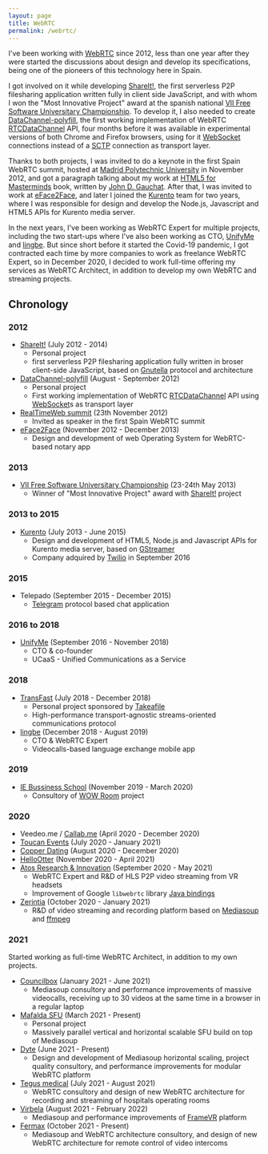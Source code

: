 ```yaml
---
layout: page
title: WebRTC
permalink: /webrtc/
---
```


I've been working with [WebRTC](https://webrtc.org/) since 2012, less than one
year after they were started the discussions about design and develop its
specifications, being one of the pioneers of this technology here in Spain.

I got involved on it while developing [ShareIt!](projects.md#shareit), the first
serverless P2P filesharing application written fully in client side JavaScript,
and with whom I won the "Most Innovative Project" award at the spanish national
[VII Free Software Universitary Championship](http://www.concursosoftwarelibre.org/1213/premiados-vii-cusl.html).
To develop it, I also needed to create
[DataChannel-polyfill](https://github.com/ShareIt-project/DataChannel-polyfill),
the first working implementation of WebRTC
[RTCDataChannel](https://w3c.github.io/webrtc-pc/#rtcdatachannel) API, four
months before it was available in experimental versions of both Chrome and
Firefox browsers, using for it
[WebSocket](https://html.spec.whatwg.org/multipage/web-sockets.html#the-websocket-interface)
connections instead of a
[SCTP](https://en.wikipedia.org/wiki/Stream_Control_Transmission_Protocol)
connection as transport layer.

Thanks to both projects, I was invited to do a keynote in the first Spain WebRTC
summit, hosted at
[Madrid Polytechnic University](http://www.upm.es/internacional) in November
2012, and got a paragraph talking about my work at
[HTML5 for Masterminds](http://www.formasterminds.com/html5_for_masterminds_3rd_edition/) book, written by
[John D. Gauchat](http://www.jdgauchat.com/). After that, I was invited to work
at [eFace2Face](https://github.com/eface2face), and later I joined the
[Kurento](projects.md#kurento) team for two years, where I was responsible for
design and develop the Node.js, Javascript and HTML5 APIs for Kurento media
server.

In the next years, I've been working as WebRTC Expert for multiple projects,
including the two start-ups where I've also been working as CTO,
[UnifyMe](https://twitter.com/unify_me) and [lingbe](https://www.lingbe.com/).
But since short before it started the Covid-19 pandemic, I got contracted each
time by more companies to work as freelance WebRTC Expert, so in December 2020,
I decided to work full-time offering my services as WebRTC Architect, in
addition to develop my own WebRTC and streaming projects.

## Chronology

### 2012

- [ShareIt!](projects.md#shareit) (July 2012 - 2014)
  - Personal project
  - first serverless P2P filesharing application fully written in broser
    client-side JavaScript, based on
    [Gnutella](https://en.wikipedia.org/wiki/Gnutella) protocol and architecture
- [DataChannel-polyfill](https://github.com/ShareIt-project/DataChannel-polyfill)
  (August - September 2012)
  - Personal project
  - First working implementation of WebRTC
    [RTCDataChannel](https://w3c.github.io/webrtc-pc/#rtcdatachannel) API using
    [WebSocket](https://html.spec.whatwg.org/multipage/web-sockets.html#the-websocket-interface)s
    as transport layer
- [RealTimeWeb summit](http://realtimeweb.dit.upm.es/) (23th November 2012)
  - Invited as speaker in the first Spain WebRTC summit
- [eFace2Face](https://github.com/eface2face) (November 2012 - December 2013)
  - Design and development of web Operating System for WebRTC-based notary app

### 2013

- [VII Free Software Universitary Championship](http://www.concursosoftwarelibre.org/1213/premiados-vii-cusl.html)
  (23-24th May 2013)
  - Winner of "Most Innovative Project" award with
    [ShareIt!](projects.md#shareit) project

### 2013 to 2015

- [Kurento](projects.md#kurento) (July 2013 - June 2015)
  - Design and development of HTML5, Node.js and Javascript APIs for Kurento
    media server, based on [GStreamer](https://gstreamer.freedesktop.org/)
  - Company adquired by [Twilio](https://www.twilio.com/) in September 2016

### 2015

- Telepado (September 2015 - December 2015)
  - [Telegram](https://telegram.org/) protocol based chat application

### 2016 to 2018

- [UnifyMe](https://twitter.com/unify_me) (September 2016 - November 2018)
  - CTO & co-founder
  - UCaaS - Unified Communications as a Service

### 2018

- [TransFast](projects.md#transfast) (July 2018 - December 2018)
  - Personal project sponsored by [Takeafile](https://github.com/Takeafile)
  - High-performance transport-agnostic streams-oriented communications protocol
- [lingbe](https://www.lingbe.com/) (December 2018 - August 2019)
  - CTO & WebRTC Expert
  - Videocalls-based language exchange mobile app

### 2019

- [IE Bussiness School](https://www.ie.edu/) (November 2019 - March 2020)
  - Consultory of
    [WOW Room](https://www.ie.edu/es/universidad/noticias-eventos/noticias/ie-presenta-wow-room-un-nuevo-impulso-en-la-apuesta-de-inmersion-tecnologica-de-la-institucion/)
    project

### 2020

- Veedeo.me / [Callab.me](https://callab.me/) (April 2020 - December 2020)
- [Toucan Events](https://www.toucan.events/) (July 2020 - January 2021)
- [Copper Dating](https://copperdating.com/) (August 2020 - December 2020)
- [HelloOtter](https://www.hellootter.com/) (November 2020 - April 2021)
- [Atos Research & Innovation](https://atos.net/en/about-us/innovation-and-research)
  (September 2020 - May 2021)
  - WebRTC Expert and R&D of HLS P2P video streaming from VR headsets
  - Improvement of Google `libwebrtc` library
    [Java bindings](https://webrtc-review.googlesource.com/c/src/+/218847)
- [Zerintia](https://zerintia.com/) (October 2020 - January 2021)
  - R&D of video streaming and recording platform based on
    [Mediasoup](https://mediasoup.org/) and [ffmpeg](https://www.ffmpeg.org/)

### 2021

Started working as full-time WebRTC Architect, in addition to my own projects.

- [Councilbox](https://www.councilbox.com/) (January 2021 - June 2021)
  - Mediasoup consultory and performance improvements of massive videocalls,
    receiving up to 30 videos at the same time in a browser in a regular laptop
- [Mafalda SFU](https://github.com/Mafalda-SFU) (March 2021 - Present)
  - Personal project
  - Massively parallel vertical and horizontal scalable SFU build on top of
    Mediasoup
- [Dyte](https://www.dyte.io/) (June 2021 - Present)
  - Design and development of Mediasoup horizontal scaling, project quality
    consultory, and performance improvements for modular WebRTC platform
- [Tegus medical](https://www.tegusmedical.com/) (July 2021 - August 2021)
  - WebRTC consultory and design of new WebRTC architecture for recording and
    streaming of hospitals operating rooms
- [Virbela](https://www.virbela.com/) (August 2021 - February 2022)
  - Mediasoup and performance improvements of [FrameVR](https://framevr.io/)
    platform
- [Fermax](https://www.fermax.com/) (October 2021 - Present)
  - Mediasoup and WebRTC architecture consultory, and design of new WebRTC
    architecture for remote control of video intercoms
